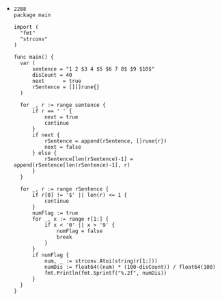 - ```
  2288
  package main
  
  import (
  	"fmt"
  	"strconv"
  )
  
  func main() {
  	var (
  		sentence = "1 2 $3 4 $5 $6 7 8$ $9 $10$"
  		disCount = 40
  		next      = true
  		rSentence = [][]rune{}
  	)
  
  	for _, r := range sentence {
  		if r == ' ' {
  			next = true
  			continue
  		}
  		if next {
  			rSentence = append(rSentence, []rune{r})
  			next = false
  		} else {
  			rSentence[len(rSentence)-1] = append(rSentence[len(rSentence)-1], r)
  		}
  	}
  
  	for _, r := range rSentence {
  		if r[0] != '$' || len(r) <= 1 {
  			continue
  		}
  		numFlag := true
  		for _, x := range r[1:] {
  			if x < '0' || x > '9' {
  				numFlag = false
  				break
  			}
  		}
  		if numFlag {
  			num, _ := strconv.Atoi(string(r[1:]))
  			numDis := float64((num) * (100-disCount)) / float64(100)
  			fmt.Println(fmt.Sprintf("%.2f", numDis))
  		}
  	}
  }
  ```